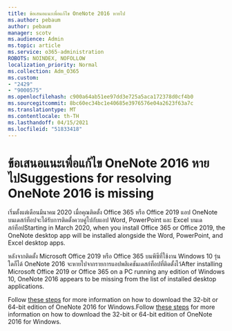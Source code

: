 ```yaml
---
title: ข้อเสนอแนะเพื่อแก้ไข OneNote 2016 หายไป
ms.author: pebaum
author: pebaum
manager: scotv
ms.audience: Admin
ms.topic: article
ms.service: o365-administration
ROBOTS: NOINDEX, NOFOLLOW
localization_priority: Normal
ms.collection: Adm_O365
ms.custom:
- "2429"
- "9000575"
ms.openlocfilehash: c900a64ab51ee97dd3e725a5aca172378d0cf4b0
ms.sourcegitcommit: 8bc60ec34bc1e40685e3976576e04a2623f63a7c
ms.translationtype: MT
ms.contentlocale: th-TH
ms.lasthandoff: 04/15/2021
ms.locfileid: "51833418"
---
```

# <a name="suggestions-for-resolving-onenote-2016-is-missing"></a><span data-ttu-id="715cc-102">ข้อเสนอแนะเพื่อแก้ไข OneNote 2016 หายไป</span><span class="sxs-lookup"><span data-stu-id="715cc-102">Suggestions for resolving OneNote 2016 is missing</span></span>

<span data-ttu-id="715cc-103">เริ่มตั้งแต่เดือนมีนาคม 2020 เมื่อคุณติดตั้ง Office 365 หรือ Office 2019 แอป OneNote บนเดสก์ท็อปจะได้รับการติดตั้งควบคู่ไปกับแอป Word, PowerPoint และ Excel บนเดสก์ท็อป</span><span class="sxs-lookup"><span data-stu-id="715cc-103">Starting in March 2020, when you install Office 365 or Office 2019, the OneNote desktop app will be installed alongside the Word, PowerPoint, and Excel desktop apps.</span></span>

<span data-ttu-id="715cc-104">หลังจากติดตั้ง Microsoft Office 2019 หรือ Office 365 บนพีซีที่ใช้งาน Windows 10 รุ่นใดก็ได้ OneNote 2016 จะหายไปจากรายการแอปพลิเคชันเดสก์ท็อปที่ติดตั้งไว้</span><span class="sxs-lookup"><span data-stu-id="715cc-104">After installing Microsoft Office 2019 or Office 365 on a PC running any edition of Windows 10, OneNote 2016 appears to be missing from the list of installed desktop applications.</span></span>

<span data-ttu-id="715cc-105">Follow [these steps](https://support.office.com/article/OneNote-2016-is-missing-after-installing-Office-2019-or-Office-365-1844ba87-7248-4bd8-a735-66a52f98e6e5) for more information on how to download the 32-bit or 64-bit edition of OneNote 2016 for Windows.</span><span class="sxs-lookup"><span data-stu-id="715cc-105">Follow [these steps](https://support.office.com/article/OneNote-2016-is-missing-after-installing-Office-2019-or-Office-365-1844ba87-7248-4bd8-a735-66a52f98e6e5) for more information on how to download the 32-bit or 64-bit edition of OneNote 2016 for Windows.</span></span>
